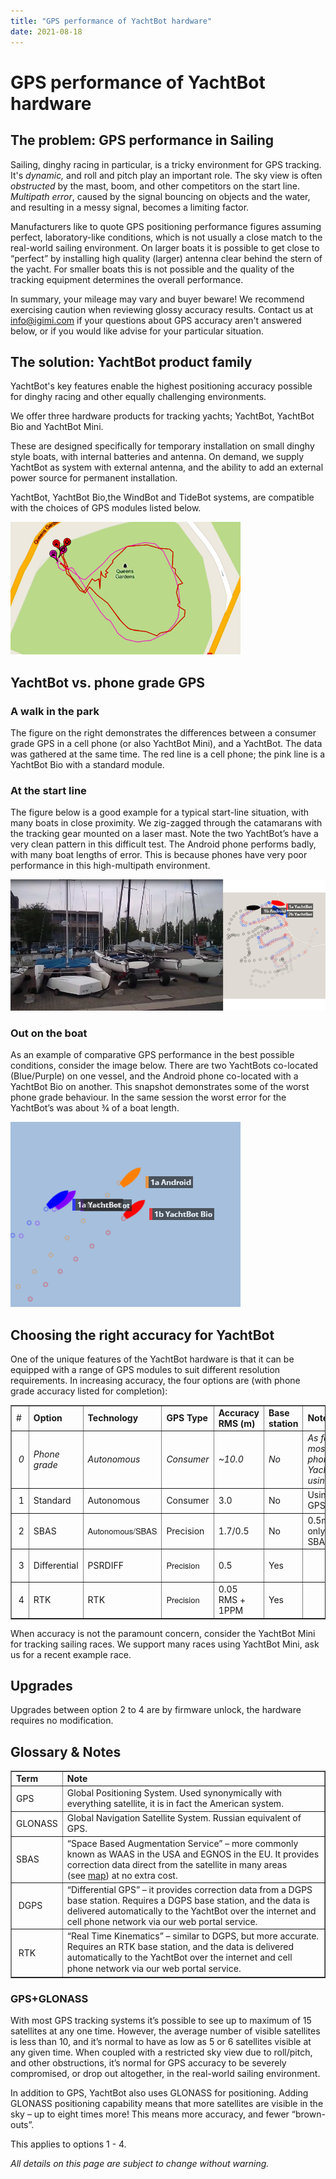 ```yaml
---
title: "GPS performance of YachtBot hardware"
date: 2021-08-18
---
```

# GPS performance of YachtBot hardware

The problem: GPS performance in Sailing 
----------------------------------------

Sailing, dinghy racing in particular, is a tricky environment for GPS tracking. It's _dynamic,_ and roll and pitch play an important role. The sky view is often _obstructed_ by the mast, boom, and other competitors on the start line. _Multipath error_, caused by the signal bouncing on objects and the water, and resulting in a messy signal, becomes a limiting factor.

  

Manufacturers like to quote GPS positioning performance figures assuming perfect, laboratory-like conditions, which is not usually a close match to the real-world sailing environment. On larger boats it is possible to get close to “perfect” by installing high quality (larger) antenna clear behind the stern of the yacht. For smaller boats this is not possible and the quality of the tracking equipment determines the overall performance. 

  

In summary, your mileage may vary and buyer beware! We recommend exercising caution when reviewing glossy accuracy results. Contact us at info@igimi.com if your questions about GPS accuracy aren't answered below, or if you would like advise for your particular situation.

  

The solution: YachtBot product family
-------------------------------------

YachtBot's key features enable the highest positioning accuracy possible for dinghy racing and other equally challenging environments.

  

We offer three hardware products for tracking yachts; YachtBot, YachtBot Bio and YachtBot Mini.  

These are designed specifically for temporary installation on small dinghy style boats, with internal batteries and antenna. On demand, we supply YachtBot as system with external antenna, and the ability to add an external power source for permanent installation. 

  

YachtBot, YachtBot Bio,the WindBot and TideBot systems, are compatible with the choices of GPS modules listed below. 

  

<img src="../../../assets/images/blob1448416066792.png" alt="" width="368.245px" height="212px" />

YachtBot vs. phone grade GPS
----------------------------

### A walk in the park

The figure on the right demonstrates the differences between a consumer grade GPS in a cell phone (or also YachtBot Mini), and a YachtBot. The data was gathered at the same time. The red line is a cell phone; the pink line is a YachtBot Bio with a standard module.  

  

### At the start line

The figure below is a good example for a typical start-line situation, with many boats in close proximity. We zig-zagged through the catamarans with the tracking gear mounted on a laser mast. Note the two YachtBot’s have a very clean pattern in this difficult test. The Android phone performs badly, with many boat lengths of error. This is because phones have very poor performance in this high-multipath environment.

  

<img src="../../../assets/images/blob1448420503765.png" alt=""  />

  

### Out on the boat

As an example of comparative GPS performance in the best possible conditions, consider the image below. There are two YachtBots co-located (Blue/Purple) on one vessel, and the Android phone co-located with a YachtBot Bio on another. This snapshot demonstrates some of the worst phone grade behaviour. In the same session the worst error for the YachtBot’s was about ¾ of a boat length.  

  

<img src="../../../assets/images/blob1448420988263.png" alt=""  />

  

  

Choosing the right accuracy for YachtBot
----------------------------------------

One of the unique features of the YachtBot hardware is that it can be equipped with a range of GPS modules to suit different resolution requirements. In increasing accuracy, the four options are (with phone grade accuracy listed for completion):

  

<table id="table36866" border="1" cellspacing="0" cellpadding="0"><tbody><tr class="current"><td class="">#&nbsp;</td><td class=""><b>Option</b></td><td class=""><b>Technology</b></td><td><b>GPS Type</b></td><td><b>Accuracy RMS (m)</b></td><td class=""><b>Base station</b></td><td class=""><b>Notes&nbsp;</b></td></tr><tr class="current"><td class=""><i>&nbsp;0</i></td><td class=""><i>Phone grade</i></td><td class=""><i>Autonomous</i></td><td class=""><i>Consumer</i></td><td class=""><i>~10.0</i></td><td class=""><i>No</i></td><td class=""><i>As found in most smart phones and YachtBot Mini, using GPS only</i></td></tr><tr><td class="">&nbsp;1</td><td class="">Standard</td><td class="">Autonomous</td><td class="">Consumer</td><td class="">3.0</td><td class="">No</td><td class="current">Using GPS+GLONASS</td></tr><tr><td class="">&nbsp;2</td><td class="">SBAS</td><td class=""><p><span style="font-family: 'Helvetica Neue', Helvetica, Arial, sans-serif; font-size: 13px; font-weight: normal;">Autonomous/SBAS</span></p></td><td class="">Precision</td><td class="">1.7/0.5</td><td class="">No</td><td class="">0.5m accuracy only in areas of SBAS coverage</td></tr><tr><td class="">&nbsp;3</td><td class="">Differential</td><td class="">PSRDIFF</td><td class=""><p><span style="font-family: 'Helvetica Neue', Helvetica, Arial, sans-serif; font-size: 13px; font-weight: normal;">Precision</span></p></td><td class="">0.5</td><td class="">Yes</td><td>&nbsp;</td></tr><tr><td class="">&nbsp;4</td><td class="">RTK</td><td class="">RTK</td><td class=""><p><span style="font-family: 'Helvetica Neue', Helvetica, Arial, sans-serif; font-size: 13px; font-weight: normal;">Precision</span></p></td><td class="">0.05 RMS + 1PPM</td><td class="">Yes</td><td>&nbsp;</td></tr></tbody></table>

  

When accuracy is not the paramount concern, consider the YachtBot Mini for tracking sailing races. We support many races using YachtBot Mini, ask us for a recent example race.

  

Upgrades
--------

Upgrades between option 2 to 4 are by firmware unlock, the hardware requires no modification.

  

Glossary & Notes
----------------

  

<table id="table83456" border="1" cellspacing="0" cellpadding="0"><tbody class="current"><tr><td class=""><b>Term</b></td><td class=""><b>Note</b></td></tr><tr><td class="">GPS</td><td class="current">Global Positioning System. Used synonymically with everything satellite, it is in fact the American system.</td></tr><tr><td class="">GLONASS</td><td class="">Global Navigation Satellite System. Russian equivalent of GPS.</td></tr><tr><td class="">SBAS</td><td class="">“Space Based Augmentation Service” – more commonly known as WAAS in the USA and EGNOS in the EU. It provides correction data direct from the satellite in many areas (see&nbsp;<a href="http://en.wikipedia.org/wiki/File:SBAS_Service_Areas.png" target="_blank">map</a>) at no extra cost.</td></tr><tr><td class="">&nbsp;DGPS</td><td class="">“Differential GPS” – it provides correction data from a DGPS base station. Requires a DGPS base station, and the data is delivered automatically to the YachtBot over the internet and cell phone network via our web portal service.</td></tr><tr><td class="">&nbsp;RTK</td><td class="">“Real Time Kinematics” – similar to DGPS, but more accurate. Requires an RTK base station, and the data is delivered automatically to the YachtBot over the internet&nbsp;<span style="line-height: 18px;">and cell phone network</span><span>&nbsp;via our web portal service.</span><br></td></tr></tbody></table>

  

### GPS+GLONASS

With most GPS tracking systems it’s possible to see up to maximum of 15 satellites at any one time. However, the average number of visible satellites is less than 10, and it’s normal to have as low as 5 or 6 satellites visible at any given time. When coupled with a restricted sky view due to roll/pitch, and other obstructions, it’s normal for GPS accuracy to be severely compromised, or drop out altogether, in the real-world sailing environment.

In addition to GPS, YachtBot also uses GLONASS for positioning. Adding GLONASS positioning capability means that more satellites are visible in the sky – up to eight times more! This means more accuracy, and fewer “brown-outs”.

This applies to options 1 - 4.

  

_All details on this page are subject to change without warning._